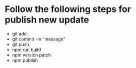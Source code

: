# Follow the following steps for publish new update

- git add .
- git commit -m "message"
- git push
- npm run build
- npm version patch
- npm publish
